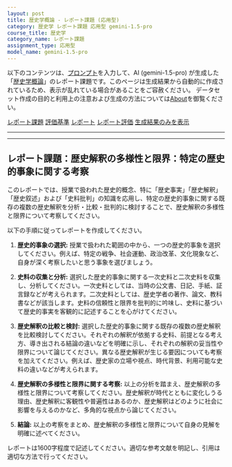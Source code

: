 ```yaml
---
layout: post
title: 歴史学概論 - レポート課題 (応用型)
category: 歴史学 レポート課題 応用型 gemini-1.5-pro
course_title: 歴史学
category_name: レポート課題
assignment_type: 応用型
model_name: gemini-1.5-pro
---
```


以下のコンテンツは、[プロンプト](http://127.0.0.1:8000/generated/歴史学/gemini-1.5-pro/prompt_レポート課題-応用型.md)を入力して、AI (gemini-1.5-pro) が生成した「[歴史学概論](/contents/歴史学/)」のレポート課題です。このページは生成結果から自動的に作成されているため、表示が乱れている場合があることをご容赦ください。
データセット作成の目的と利用上の注意および生成の方法については[About](/About)を御覧ください。

[レポート課題](../レポート課題-応用型)
[評価基準](../評価基準-応用型)
[レポート](../レポート-応用型)
[レポート評価](../レポート評価-応用型)
[生成結果のみを表示](http://127.0.0.1:8000/generated/歴史学/gemini-1.5-pro/レポート課題-応用型.md)
  

***
***
  
## レポート課題：歴史解釈の多様性と限界：特定の歴史的事象に関する考察

このレポートでは、授業で扱われた歴史的概念、特に「歴史事実」「歴史解釈」「歴史叙述」および「史料批判」の知識を応用し、特定の歴史的事象に関する既存の複数の歴史解釈を分析・比較・批判的に検討することで、歴史解釈の多様性と限界について考察してください。

以下の手順に従ってレポートを作成してください。

1. **歴史的事象の選択:** 授業で扱われた範囲の中から、一つの歴史的事象を選択してください。例えば、特定の戦争、社会運動、政治改革、文化現象など、自身が深く考察したいと思う事象を選びましょう。

2. **史料の収集と分析:** 選択した歴史的事象に関する一次史料と二次史料を収集し、分析してください。一次史料としては、当時の公文書、日記、手紙、証言録などが考えられます。二次史料としては、歴史学者の著作、論文、教科書などが該当します。史料の信頼性と限界を批判的に吟味し、史料に基づいて歴史的事実を客観的に記述することを心がけてください。

3. **歴史解釈の比較と検討:** 選択した歴史的事象に関する既存の複数の歴史解釈を比較検討してください。それぞれの解釈が依拠する史料、前提となる考え方、導き出される結論の違いなどを明確に示し、それぞれの解釈の妥当性や限界について論じてください。異なる歴史解釈が生じる要因についても考察を加えてください。例えば、歴史家の立場や視点、時代背景、利用可能な史料の違いなどが考えられます。

4. **歴史解釈の多様性と限界に関する考察:** 以上の分析を踏まえ、歴史解釈の多様性と限界について考察してください。歴史解釈が時代とともに変化しうる理由、歴史解釈に客観性や普遍性はあるのか、歴史解釈はどのように社会に影響を与えるのかなど、多角的な視点から論じてください。

5. **結論:** 以上の考察をまとめ、歴史解釈の多様性と限界について自身の見解を明確に述べてください。

レポートは1600字程度で記述してください。適切な参考文献を明記し、引用は適切な方法で行ってください。
